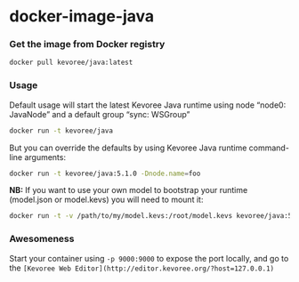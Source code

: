 docker-image-java
=================

### Get the image from Docker registry

```sh
docker pull kevoree/java:latest
```

### Usage

Default usage will start the latest Kevoree Java runtime using node “node0: JavaNode” and a default group “sync: WSGroup”
```sh
docker run -t kevoree/java
```

But you can override the defaults by using Kevoree Java runtime command-line arguments:  
```sh
docker run -t kevoree/java:5.1.0 -Dnode.name=foo
```

**NB:** If you want to use your own model to bootstrap your runtime (model.json or model.kevs) you will need to mount it:  
```sh
docker run -t -v /path/to/my/model.kevs:/root/model.kevs kevoree/java:5.1.0 -Dnode.name=myNode -Dnode.bootstrap=/root/model.kevs
```

### Awesomeness
Start your container using `-p 9000:9000` to expose the port locally, and go to the `[Kevoree Web Editor](http://editor.kevoree.org/?host=127.0.0.1)`
